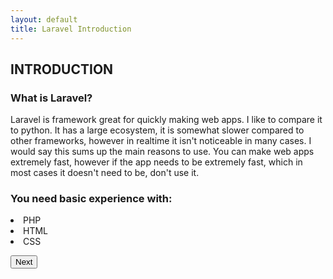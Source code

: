```yaml
---
layout: default
title: Laravel Introduction
---
```


<h2>INTRODUCTION</h2>

<h3>What is Laravel?</h3>
Laravel is framework great for quickly making web apps. I like to compare it to python. It has a large ecosystem, it is somewhat slower compared to other frameworks, however in realtime it isn't noticeable in many cases. I would say this sums up the main reasons to use. You can make web apps extremely fast, however if the app needs to be extremely fast, which in most cases it doesn't need to be, don't use it.

<h3>You need basic experience with:</h3>
<li>PHP</li>
<li>HTML</li>
<li>CSS</li>

<button href="/views/laravel/quick_start">Next</button>
